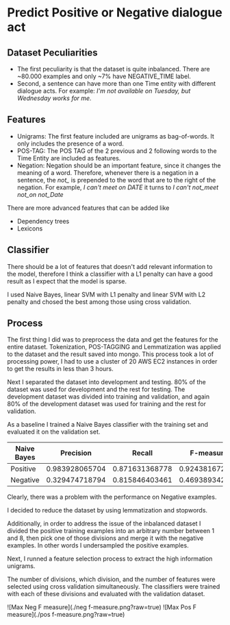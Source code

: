 # Predict Positive or Negative dialogue act

## Dataset Peculiarities
* The first peculiarity is that the dataset is quite inbalanced. There are ~80.000 examples and only ~7% have NEGATIVE_TIME
   label.
* Second, a sentence can have more than one Time entity with different
  dialogue acts. For example: *I'm not available on Tuesday, but
Wednesday works for me.*

## Features
* Unigrams: The first feature included are unigrams as bag-of-words. It only
  includes the presence of a word.
* POS-TAG: The POS TAG of the 2 previous and 2 following words to the
  Time Entity are included as features.
* Negation: Negation should be an important feature, since it changes
  the meaning of a word. Therefore, whenever there is a negation in a
sentence, the *not_* is prepended to the word that are to the right of
the negation. For example, *I can't meet on DATE* it turns to *I can't
not_meet not_on not_Date*

There are more advanced features that can be added like
* Dependency trees
* Lexicons

## Classifier
There should be a lot of features that doesn't add relevant information
to the model, therefore I think a classifier with a L1 penalty can have
a good result as I expect that the model is sparse.

I used Naive Bayes, linear SVM with L1 penalty and linear SVM with L2
penalty and chosed the best among those using cross validation.

## Process

The first thing I did was to preprocess the data and get the features
for the entire dataset. Tokenization, POS-TAGGING and Lemmatization
was applied to the dataset and the result saved into mongo. This process
took a lot of processing power, I had to use a cluster of 20 AWS EC2
instances in order to get the results in less than 3 hours.

Next I separated the dataset into development and
testing. 80% of the dataset was used for development and the rest for
testing.
The development dataset was divided into training and validation, and
again 80% of the development dataset was used for training and the rest
for validation.

As a baseline I trained a Naive Bayes classifier with the training set
and evaluated it on the validation set.

|Naive Bayes | Precision | Recall | F-measure|
|------------|-----------|--------|----------|
|Positive | 0.983928065704 | 0.871631368778 | 0.92438167245 |
|Negative | 0.329474718794 | 0.815846403461 | 0.469389342668 |


Clearly, there was a problem with the performance on Negative examples.

I decided to reduce the dataset by using lemmatization and stopwords.

Additionally, in order to address the issue of the inbalanced dataset I
divided the positive training examples into an arbitrary number between
1 and 8, then pick one of those divisions and merge it with the negative
examples. In other words I undersampled the positive examples.

Next, I runned a feature selection process to extract the high
information unigrams.

The number of divisions, which division, and the number of features were
selected using cross validation simultaneously.
The classifiers were trained with each of these divisions
and evaluated with the validation dataset.

![Max Neg F measure](./neg f-measure.png?raw=true)
![Max Pos F measure](./pos f-measure.png?raw=true)
